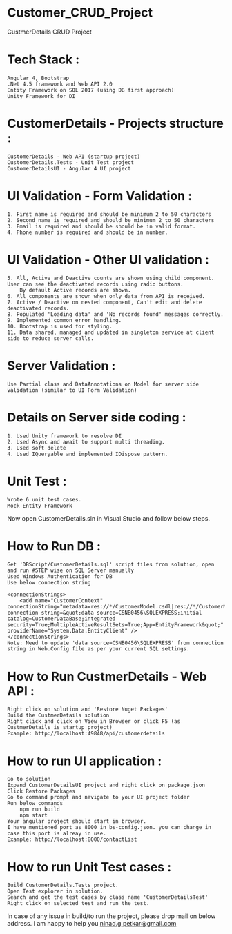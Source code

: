 # Customer_CRUD_Project
CustmerDetails CRUD Project
# Tech Stack :
	Angular 4, Bootstrap
	.Net 4.5 framework and Web API 2.0
	Entity Framework on SQL 2017 (using DB first approach) 
	Unity Framework for DI

# CustomerDetails - Projects structure : 
	CustomerDetails - Web API (startup project)
	CustomerDetails.Tests - Unit Test project
	CustomerDetailsUI - Angular 4 UI project

# UI Validation - Form Validation : 
	1. First name is required and should be minimum 2 to 50 characters
	2. Second name is required and should be minimum 2 to 50 characters
	3. Email is required and should be should be in valid format.
	4. Phone number is required and should be in number.

# UI Validation - Other UI validation : 
	5. All, Active and Deactive counts are shown using child component. User can see the deactivated records using radio buttons.
		By default Active records are shown.
	6. All components are shown when only data from API is received.
	7. Active / Deactive on nested component, Can't edit and delete deactivated records.
	8. Populated 'Loading data' and 'No records found' messages correctly.
	9. Implemented common error handling.
	10. Bootstrap is used for styling.
	11. Data shared, managed and updated in singleton service at client side to reduce server calls.

# Server Validation :
	Use Partial class and DataAnnotations on Model for server side validation (similar to UI Form Validation)

# Details on Server side coding :
	1. Used Unity framework to resolve DI
	2. Used Async and await to support multi threading.
	3. Used soft delete
	4. Used IQueryable and implemented IDispose pattern. 

# Unit Test :
	Wrote 6 unit test cases.
	Mock Entity Framework 
			
Now open CustomerDetails.sln in Visual Studio and follow below steps.

# How to Run DB : 
	Get 'DBScript/CustomerDetails.sql' script files from solution, open and run #STEP wise on SQL Server manually
	Used Windows Authentication for DB
	Use below connection string
 
	<connectionStrings>
		<add name="CustomerContext" connectionString="metadata=res://*/CustomerModel.csdl|res://*/CustomerModel.ssdl|res://*/CustomerModel.msl;provider=System.Data.SqlClient;provider connection string=&quot;data source=CSNB0456\SQLEXPRESS;initial catalog=CustomerDataBase;integrated security=True;MultipleActiveResultSets=True;App=EntityFramework&quot;" providerName="System.Data.EntityClient" />
	</connectionStrings>
	Note: Need to update 'data source=CSNB0456\SQLEXPRESS' from connection string in Web.Config file as per your current SQL settings.

# How to Run CustmerDetails - Web API : 
	Right click on solution and 'Restore Nuget Packages'
	Build the CustmerDetails solution
	Right click and click on View in Browser or click F5 (as CustmerDetails is startup project)
	Example: http://localhost:49848/api/customerdetails


# How to run UI application :
	Go to solution
	Expand CustomerDetailsUI project and right click on package.json
	Click Restore Packages
	Go to command prompt and navigate to your UI project folder
	Run below commands
		npm run build
		npm start
	Your angular project should start in browser. 
	I have mentioned port as 8000 in bs-config.json. you can change in case this port is alreay in use.
	Example: http://localhost:8000/contactList

# How to run Unit Test cases : 
	Build CustomerDetails.Tests project.
	Open Test explorer in solution.
	Search and get the test cases by class name 'CustomerDetailsTest'
	Right click on selected test and run the test.
	
In case of any issue in build/to run the project, please drop mail on below address. I am happy to help you
ninad.g.petkar@gmail.com
